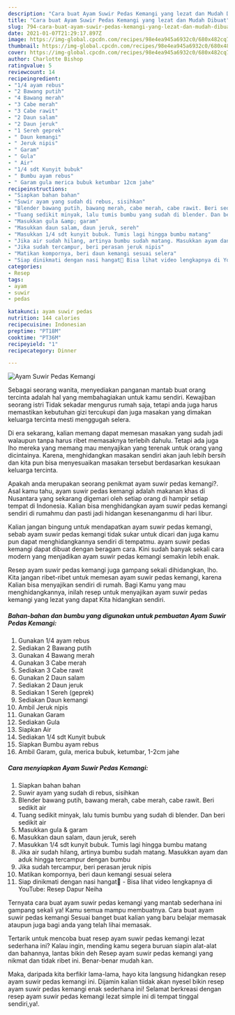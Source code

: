 ```yaml
---
description: "Cara buat Ayam Suwir Pedas Kemangi yang lezat dan Mudah Dibuat"
title: "Cara buat Ayam Suwir Pedas Kemangi yang lezat dan Mudah Dibuat"
slug: 794-cara-buat-ayam-suwir-pedas-kemangi-yang-lezat-dan-mudah-dibuat
date: 2021-01-07T21:29:17.897Z
image: https://img-global.cpcdn.com/recipes/98e4ea945a6932c0/680x482cq70/ayam-suwir-pedas-kemangi-foto-resep-utama.jpg
thumbnail: https://img-global.cpcdn.com/recipes/98e4ea945a6932c0/680x482cq70/ayam-suwir-pedas-kemangi-foto-resep-utama.jpg
cover: https://img-global.cpcdn.com/recipes/98e4ea945a6932c0/680x482cq70/ayam-suwir-pedas-kemangi-foto-resep-utama.jpg
author: Charlotte Bishop
ratingvalue: 5
reviewcount: 14
recipeingredient:
- "1/4 ayam rebus"
- "2 Bawang putih"
- "4 Bawang merah"
- "3 Cabe merah"
- "3 Cabe rawit"
- "2 Daun salam"
- "2 Daun jeruk"
- "1 Sereh geprek"
- " Daun kemangi"
- " Jeruk nipis"
- " Garam"
- " Gula"
- " Air"
- "1/4 sdt Kunyit bubuk"
- " Bumbu ayam rebus"
- " Garam gula merica bubuk ketumbar 12cm jahe"
recipeinstructions:
- "Siapkan bahan bahan"
- "Suwir ayam yang sudah di rebus, sisihkan"
- "Blender bawang putih, bawang merah, cabe merah, cabe rawit. Beri sedikit air"
- "Tuang sedikit minyak, lalu tumis bumbu yang sudah di blender. Dan beri sedikit air"
- "Masukkan gula &amp; garam"
- "Masukkan daun salam, daun jeruk, sereh"
- "Masukkan 1/4 sdt kunyit bubuk. Tumis lagi hingga bumbu matang"
- "Jika air sudah hilang, artinya bumbu sudah matang. Masukkan ayam dan aduk hingga tercampur dengan bumbu"
- "Jika sudah tercampur, beri perasan jeruk nipis"
- "Matikan kompornya, beri daun kemangi sesuai selera"
- "Siap dinikmati dengan nasi hangat🤗 Bisa lihat video lengkapnya di YouTube: Resep Dapur Neiha"
categories:
- Resep
tags:
- ayam
- suwir
- pedas

katakunci: ayam suwir pedas 
nutrition: 144 calories
recipecuisine: Indonesian
preptime: "PT18M"
cooktime: "PT36M"
recipeyield: "1"
recipecategory: Dinner

---
```



![Ayam Suwir Pedas Kemangi](https://img-global.cpcdn.com/recipes/98e4ea945a6932c0/680x482cq70/ayam-suwir-pedas-kemangi-foto-resep-utama.jpg)

Sebagai seorang wanita, menyediakan panganan mantab buat orang tercinta adalah hal yang membahagiakan untuk kamu sendiri. Kewajiban seorang istri Tidak sekadar mengurus rumah saja, tetapi anda juga harus memastikan kebutuhan gizi tercukupi dan juga masakan yang dimakan keluarga tercinta mesti menggugah selera.

Di era  sekarang, kalian memang dapat memesan masakan yang sudah jadi walaupun tanpa harus ribet memasaknya terlebih dahulu. Tetapi ada juga lho mereka yang memang mau menyajikan yang terenak untuk orang yang dicintainya. Karena, menghidangkan masakan sendiri akan jauh lebih bersih dan kita pun bisa menyesuaikan masakan tersebut berdasarkan kesukaan keluarga tercinta. 



Apakah anda merupakan seorang penikmat ayam suwir pedas kemangi?. Asal kamu tahu, ayam suwir pedas kemangi adalah makanan khas di Nusantara yang sekarang digemari oleh setiap orang di hampir setiap tempat di Indonesia. Kalian bisa menghidangkan ayam suwir pedas kemangi sendiri di rumahmu dan pasti jadi hidangan kesenanganmu di hari libur.

Kalian jangan bingung untuk mendapatkan ayam suwir pedas kemangi, sebab ayam suwir pedas kemangi tidak sukar untuk dicari dan juga kamu pun dapat menghidangkannya sendiri di tempatmu. ayam suwir pedas kemangi dapat dibuat dengan beragam cara. Kini sudah banyak sekali cara modern yang menjadikan ayam suwir pedas kemangi semakin lebih enak.

Resep ayam suwir pedas kemangi juga gampang sekali dihidangkan, lho. Kita jangan ribet-ribet untuk memesan ayam suwir pedas kemangi, karena Kalian bisa menyajikan sendiri di rumah. Bagi Kamu yang mau menghidangkannya, inilah resep untuk menyajikan ayam suwir pedas kemangi yang lezat yang dapat Kita hidangkan sendiri.

<!--inarticleads1-->

##### Bahan-bahan dan bumbu yang digunakan untuk pembuatan Ayam Suwir Pedas Kemangi:

1. Gunakan 1/4 ayam rebus
1. Sediakan 2 Bawang putih
1. Gunakan 4 Bawang merah
1. Gunakan 3 Cabe merah
1. Sediakan 3 Cabe rawit
1. Gunakan 2 Daun salam
1. Sediakan 2 Daun jeruk
1. Sediakan 1 Sereh (geprek)
1. Sediakan  Daun kemangi
1. Ambil  Jeruk nipis
1. Gunakan  Garam
1. Sediakan  Gula
1. Siapkan  Air
1. Sediakan 1/4 sdt Kunyit bubuk
1. Siapkan  Bumbu ayam rebus
1. Ambil  Garam, gula, merica bubuk, ketumbar, 1-2cm jahe




<!--inarticleads2-->

##### Cara menyiapkan Ayam Suwir Pedas Kemangi:

1. Siapkan bahan bahan
1. Suwir ayam yang sudah di rebus, sisihkan
1. Blender bawang putih, bawang merah, cabe merah, cabe rawit. Beri sedikit air
1. Tuang sedikit minyak, lalu tumis bumbu yang sudah di blender. Dan beri sedikit air
1. Masukkan gula &amp; garam
1. Masukkan daun salam, daun jeruk, sereh
1. Masukkan 1/4 sdt kunyit bubuk. Tumis lagi hingga bumbu matang
1. Jika air sudah hilang, artinya bumbu sudah matang. Masukkan ayam dan aduk hingga tercampur dengan bumbu
1. Jika sudah tercampur, beri perasan jeruk nipis
1. Matikan kompornya, beri daun kemangi sesuai selera
1. Siap dinikmati dengan nasi hangat🤗 - Bisa lihat video lengkapnya di YouTube: Resep Dapur Neiha




Ternyata cara buat ayam suwir pedas kemangi yang mantab sederhana ini gampang sekali ya! Kamu semua mampu membuatnya. Cara buat ayam suwir pedas kemangi Sesuai banget buat kalian yang baru belajar memasak ataupun juga bagi anda yang telah lihai memasak.

Tertarik untuk mencoba buat resep ayam suwir pedas kemangi lezat sederhana ini? Kalau ingin, mending kamu segera buruan siapin alat-alat dan bahannya, lantas bikin deh Resep ayam suwir pedas kemangi yang nikmat dan tidak ribet ini. Benar-benar mudah kan. 

Maka, daripada kita berfikir lama-lama, hayo kita langsung hidangkan resep ayam suwir pedas kemangi ini. Dijamin kalian tiidak akan nyesel bikin resep ayam suwir pedas kemangi enak sederhana ini! Selamat berkreasi dengan resep ayam suwir pedas kemangi lezat simple ini di tempat tinggal sendiri,ya!.

